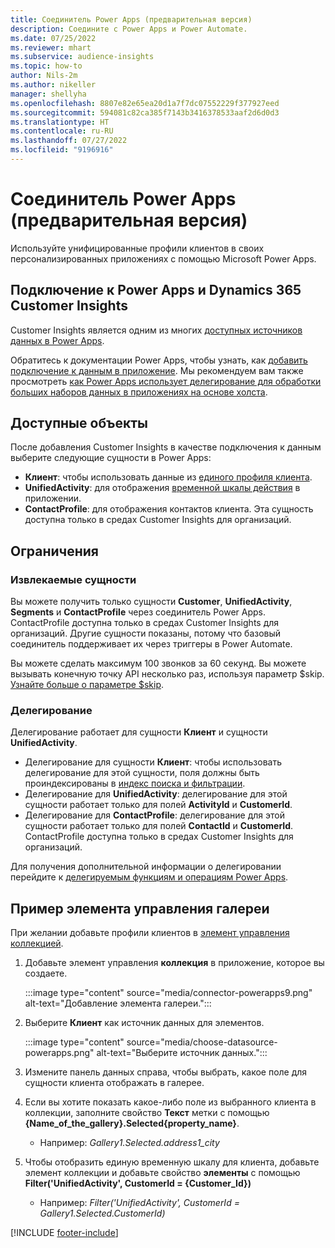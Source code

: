 ```yaml
---
title: Соединитель Power Apps (предварительная версия)
description: Соедините с Power Apps и Power Automate.
ms.date: 07/25/2022
ms.reviewer: mhart
ms.subservice: audience-insights
ms.topic: how-to
author: Nils-2m
ms.author: nikeller
manager: shellyha
ms.openlocfilehash: 8807e82e65ea20d1a7f7dc07552229f377927eed
ms.sourcegitcommit: 594081c82ca385f7143b3416378533aaf2d6d0d3
ms.translationtype: HT
ms.contentlocale: ru-RU
ms.lasthandoff: 07/27/2022
ms.locfileid: "9196916"
---
```

# <a name="power-apps-connector-preview"></a>Соединитель Power Apps (предварительная версия)

Используйте унифицированные профили клиентов в своих персонализированных приложениях с помощью Microsoft Power Apps.

## <a name="connect-power-apps-and-dynamics-365-customer-insights"></a>Подключение к Power Apps и Dynamics 365 Customer Insights

Customer Insights является одним из многих [доступных источников данных в Power Apps](/powerapps/maker/canvas-apps/working-with-data-sources).

Обратитесь к документации Power Apps, чтобы узнать, как [добавить подключение к данным в приложение](/powerapps/maker/canvas-apps/add-data-connection). Мы рекомендуем вам также просмотреть [как Power Apps использует делегирование для обработки больших наборов данных в приложениях на основе холста](/powerapps/maker/canvas-apps/delegation-overview).

## <a name="available-entities"></a>Доступные объекты

После добавления Customer Insights в качестве подключения к данным выберите следующие сущности в Power Apps:

- **Клиент**: чтобы использовать данные из [единого профиля клиента](customer-profiles.md).
- **UnifiedActivity**: для отображения [временной шкалы действия](activities.md) в приложении.
- **ContactProfile**: для отображения контактов клиента. Эта сущность доступна только в средах Customer Insights для организаций.

## <a name="limitations"></a>Ограничения

### <a name="retrievable-entities"></a>Извлекаемые сущности

Вы можете получить только сущности **Customer**, **UnifiedActivity**, **Segments** и **ContactProfile** через соединитель Power Apps. ContactProfile доступна только в средах Customer Insights для организаций. Другие сущности показаны, потому что базовый соединитель поддерживает их через триггеры в Power Automate.

Вы можете сделать максимум 100 звонков за 60 секунд. Вы можете вызывать конечную точку API несколько раз, используя параметр $skip. [Узнайте больше о параметре $skip](/connectors/customerinsights/#get-items-from-an-entity).

### <a name="delegation"></a>Делегирование

Делегирование работает для сущности **Клиент** и сущности **UnifiedActivity**.

- Делегирование для сущности **Клиент**: чтобы использовать делегирование для этой сущности, поля должны быть проиндексированы в [индекс поиска и фильтрации](search-filter-index.md).  
- Делегирование для **UnifiedActivity**: делегирование для этой сущности работает только для полей **ActivityId** и **CustomerId**.  
- Делегирование для **ContactProfile**: делегирование для этой сущности работает только для полей **ContactId** и **CustomerId**. ContactProfile доступна только в средах Customer Insights для организаций.

Для получения дополнительной информации о делегировании перейдите к [делегируемым функциям и операциям Power Apps](/powerapps/maker/canvas-apps/delegation-overview).

## <a name="example-gallery-control"></a>Пример элемента управления галереи

При желании добавьте профили клиентов в [элемент управления коллекцией](/powerapps/maker/canvas-apps/add-gallery).

1. Добавьте элемент управления **коллекция** в приложение, которое вы создаете.
  
   :::image type="content" source="media/connector-powerapps9.png" alt-text="Добавление элемента галереи.":::

1. Выберите **Клиент** как источник данных для элементов.

   :::image type="content" source="media/choose-datasource-powerapps.png" alt-text="Выберите источник данных.":::

1. Измените панель данных справа, чтобы выбрать, какое поле для сущности клиента отображать в галерее.

1. Если вы хотите показать какое-либо поле из выбранного клиента в коллекции, заполните свойство **Текст** метки с помощью **{Name_of_the_gallery}.Selected{property_name}**.  
    - Например: _Gallery1.Selected.address1_city_

1. Чтобы отобразить единую временную шкалу для клиента, добавьте элемент коллекции и добавьте свойство **элементы** с помощью **Filter('UnifiedActivity', CustomerId = {Customer_Id})**  
    - Например: _Filter('UnifiedActivity', CustomerId = Gallery1.Selected.CustomerId)_

[!INCLUDE [footer-include](includes/footer-banner.md)]
